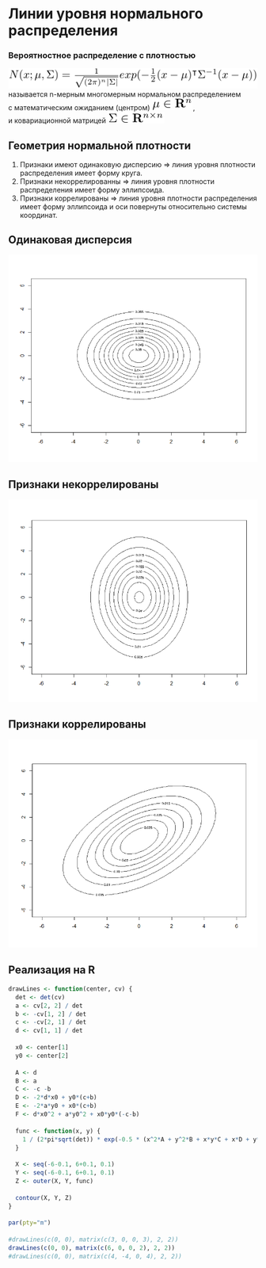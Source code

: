 # Линии уровня нормального распределения
### Вероятностное распределение с плотностью
![](formula.png)\
называется n-мерным многомерным нормальном распределением\
с математическим ожиданием (центром) ![](muinr.png),\
и ковариационной матрицей ![](sigmainr.png)

## Геометрия нормальной плотности
1. Признаки имеют одинаковую дисперсию => линия уровня плотности распределения имеет форму круга.
2. Признаки некоррелированны => линия уровня плотности распределения имеет форму эллипсоида.
3. Признаки коррелированы => линия уровня плотности распределения имеет форму эллипсоида и оси повернуты относительно системы координат.

## Одинаковая дисперсия
![](Screenshot_17.png)

## Признаки некоррелированы
![](Screenshot_19.png)

## Признаки коррелированы
![](Screenshot_18.png)

## Реализация на R
```r
drawLines <- function(center, cv) {
  det <- det(cv)
  a <- cv[2, 2] / det
  b <- -cv[1, 2] / det
  c <- -cv[2, 1] / det
  d <- cv[1, 1] / det
  
  x0 <- center[1]
  y0 <- center[2]
  
  A <- d
  B <- a
  C <- -c -b
  D <- -2*d*x0 + y0*(c+b)
  E <- -2*a*y0 + x0*(c+b)
  F <- d*x0^2 + a*y0^2 + x0*y0*(-c-b)
  
  func <- function(x, y) {
    1 / (2*pi*sqrt(det)) * exp(-0.5 * (x^2*A + y^2*B + x*y*C + x*D + y*E + F))
  }
  
  X <- seq(-6-0.1, 6+0.1, 0.1)
  Y <- seq(-6-0.1, 6+0.1, 0.1)
  Z <- outer(X, Y, func)
  
  contour(X, Y, Z)
}

par(pty="m")

#drawLines(c(0, 0), matrix(c(3, 0, 0, 3), 2, 2))
drawLines(c(0, 0), matrix(c(6, 0, 0, 2), 2, 2))
#drawLines(c(0, 0), matrix(c(4, -4, 0, 4), 2, 2))
```